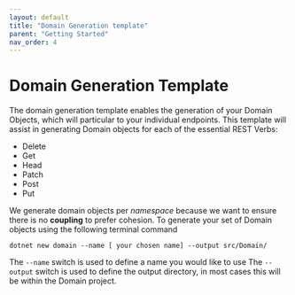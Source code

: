 ```yaml
---
layout: default
title: "Domain Generation template"
parent: "Getting Started"
nav_order: 4
---
```


# Domain Generation Template

The domain generation template enables the generation of your Domain Objects, which will particular to your individual endpoints. This template will assist in generating Domain objects for each of the essential REST Verbs:
* Delete
* Get
* Head
* Patch
* Post
* Put

We generate domain objects per _namespace_ because we want to ensure there is no **coupling** to prefer cohesion.
To generate your set of Domain objects using the following terminal command


```shell
dotnet new domain --name [ your chosen name] --output src/Domain/

```

The `--name` switch is used to define a name you would like to use
The `--output` switch is used to define the output directory, in most cases this will be within the Domain project.
